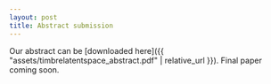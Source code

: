 ```yaml
---
layout: post
title: Abstract submission
---
```


Our abstract can be [downloaded here]({{ "assets/timbrelatentspace_abstract.pdf" | relative_url }}). Final paper coming soon.



